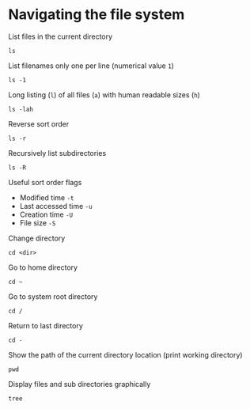 # Navigating the file system

List files in the current directory

    ls

List filenames only one per line (numerical value `1`)

    ls -1

Long listing (`l`) of all files (`a`) with human readable sizes (`h`)

    ls -lah

Reverse sort order

    ls -r

Recursively list subdirectories

    ls -R

Useful sort order flags

- Modified time `-t`
- Last accessed time `-u`
- Creation time `-U`
- File size `-S`

Change directory

    cd <dir>

Go to home directory

    cd ~

Go to system root directory

    cd /

Return to last directory

    cd -

Show the path of the current directory location (print working directory)

    pwd

Display files and sub directories graphically

    tree
